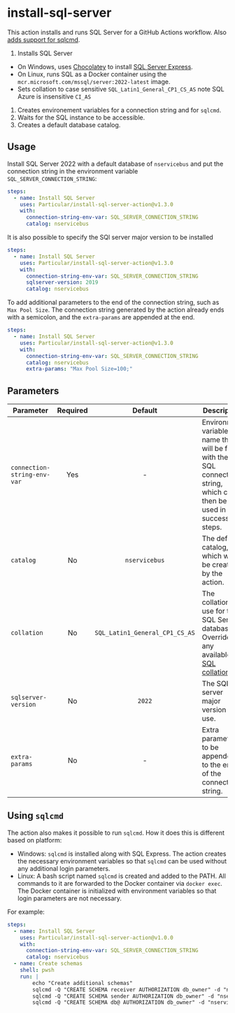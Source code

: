 # install-sql-server

This action installs and runs SQL Server for a GitHub Actions workflow. Also [adds support for sqlcmd](#using-sqlcmd).

1. Installs SQL Server
  * On Windows, uses [Chocolatey](https://chocolatey.org/) to install [SQL Server Express](https://community.chocolatey.org/packages/sql-server-express).
  * On Linux, runs SQL as a Docker container using the `mcr.microsoft.com/mssql/server:2022-latest` image.
  * Sets collation to case sensitive `SQL_Latin1_General_CP1_CS_AS` note SQL Azure is insensitive `CI_AS`
1. Creates environement variables for a connection string and for `sqlcmd`.
1. Waits for the SQL instance to be accessible.
1. Creates a default database catalog.

## Usage

Install SQL Server 2022 with a default database of `nservicebus` and put the connection string in the environment variable `SQL_SERVER_CONNECTION_STRING`:

```yaml
steps:
  - name: Install SQL Server
    uses: Particular/install-sql-server-action@v1.3.0
    with:
      connection-string-env-var: SQL_SERVER_CONNECTION_STRING
      catalog: nservicebus
```

It is also possible to specify the SQl server major version to be installed

```yaml
steps:
  - name: Install SQL Server
    uses: Particular/install-sql-server-action@v1.3.0
    with:
      connection-string-env-var: SQL_SERVER_CONNECTION_STRING
      sqlserver-version: 2019
      catalog: nservicebus
```

To add additional parameters to the end of the connection string, such as `Max Pool Size`. The connection string generated by the action already ends with a semicolon, and the `extra-params` are appended at the end.

```yaml
steps:
  - name: Install SQL Server
    uses: Particular/install-sql-server-action@v1.3.0
    with:
      connection-string-env-var: SQL_SERVER_CONNECTION_STRING
      catalog: nservicebus
      extra-params: "Max Pool Size=100;"
```

## Parameters

| Parameter | Required | Default | Description |
|-|:-:|:-:|-|
| `connection-string-env-var` | Yes | - | Environment variable name that will be filled with the SQL connection string, which can then be used in successive steps. |
| `catalog` | No | `nservicebus` | The default catalog, which will be created by the action. |
| `collation` | No | `SQL_Latin1_General_CP1_CS_AS` | The collation to use for the SQL Server database. Override to any available [SQL collation](https://learn.microsoft.com/en-us/sql/relational-databases/collations/collation-and-unicode-support). |
| `sqlserver-version` | No | `2022` | The SQL server major version to use. |
| `extra-params` | No | - | Extra parameters to be appended to the end of the connection string. |

## Using `sqlcmd`

The action also makes it possible to run `sqlcmd`. How it does this is different based on platform:

- Windows: `sqlcmd` is installed along with SQL Express. The action creates the necessary environment variables so that `sqlcmd` can be used without any additional login parameters.
- Linux: A bash script named `sqlcmd` is created and added to the PATH. All commands to it are forwarded to the Docker container via `docker exec`. The Docker container is initialized with environment variables so that login parameters are not necessary.

For example:

```yaml
steps:
  - name: Install SQL Server
    uses: Particular/install-sql-server-action@v1.0.0
    with:
      connection-string-env-var: SQL_SERVER_CONNECTION_STRING
      catalog: nservicebus
  - name: Create schemas
    shell: pwsh
    run: |
        echo "Create additional schemas"
        sqlcmd -Q "CREATE SCHEMA receiver AUTHORIZATION db_owner" -d "nservicebus"
        sqlcmd -Q "CREATE SCHEMA sender AUTHORIZATION db_owner" -d "nservicebus"
        sqlcmd -Q "CREATE SCHEMA db@ AUTHORIZATION db_owner" -d "nservicebus"
```
